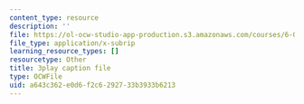 ```yaml
---
content_type: resource
description: ''
file: https://ol-ocw-studio-app-production.s3.amazonaws.com/courses/6-0001-introduction-to-computer-science-and-programming-in-python-fall-2016/a643c362e0d6f2c6292733b3933b6213_SrkqbLOQcEo.srt
file_type: application/x-subrip
learning_resource_types: []
resourcetype: Other
title: 3play caption file
type: OCWFile
uid: a643c362-e0d6-f2c6-2927-33b3933b6213
---
```

